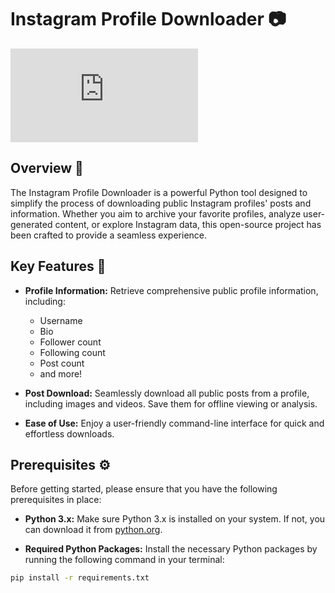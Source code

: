 # Instagram Profile Downloader 📷

![GitHub License](https://github.com/TalosTheMinoan/instagramchecker/blob/main/LICENSE.md)

## Overview 🚀

The Instagram Profile Downloader is a powerful Python tool designed to simplify the process of downloading public Instagram profiles' posts and information. Whether you aim to archive your favorite profiles, analyze user-generated content, or explore Instagram data, this open-source project has been crafted to provide a seamless experience.

## Key Features 🌟

- **Profile Information:** Retrieve comprehensive public profile information, including:
  - Username
  - Bio
  - Follower count
  - Following count
  - Post count
  - and more!

- **Post Download:** Seamlessly download all public posts from a profile, including images and videos. Save them for offline viewing or analysis.

- **Ease of Use:** Enjoy a user-friendly command-line interface for quick and effortless downloads.

## Prerequisites ⚙️

Before getting started, please ensure that you have the following prerequisites in place:

- **Python 3.x:** Make sure Python 3.x is installed on your system. If not, you can download it from [python.org](https://www.python.org/downloads/).

- **Required Python Packages:** Install the necessary Python packages by running the following command in your terminal:

```bash
pip install -r requirements.txt
